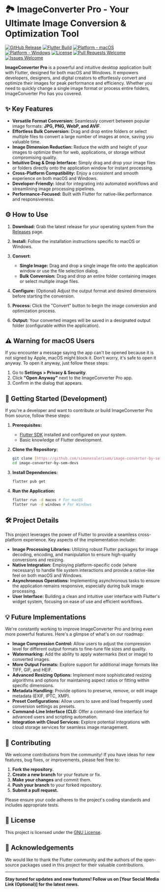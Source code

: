 # 🏞️ ImageConverter Pro - Your Ultimate Image Conversion & Optimization Tool

[![GitHub Release](https://img.shields.io/github/v/release/simonesalerisem/image-converter-by-sem-devs?sort=semver)](https://github.com/simonesalerisem/image-converter-by-sem-devs/releases)
[![Flutter Build](https://img.shields.io/badge/Flutter-3.x.x-blue?logo=flutter)](https://flutter.dev/)
[![Platform - macOS](https://img.shields.io/badge/Platform-macOS-lightgrey?logo=apple)](https://www.apple.com/macos/what-is/)
[![Platform - Windows](https://img.shields.io/badge/Platform-Windows-lightgrey?logo=windows)](https://www.microsoft.com/en-us/windows/)
[![License](https://img.shields.io/github/license/simonesalerisem/image-converter-by-sem-devs)](https://github.com/simonesalerisem/image-converter-by-sem-devs/blob/main/LICENSE)
[![Pull Requests Welcome](https://img.shields.io/badge/PRs-welcome-brightgreen.svg)](https://github.com/simonesalerisem/image-converter-by-sem-devs/pulls)
[![Issues Welcome](https://img.shields.io/badge/Issues-welcome-yellow.svg)](https://github.com/simonesalerisem/image-converter-by-sem-devs/issues)

**ImageConverter Pro** is a powerful and intuitive desktop application built with Flutter, designed for both macOS and Windows. It empowers developers, designers, and digital creators to effortlessly convert and optimize their images for peak performance and efficiency. Whether you need to quickly change a single image format or process entire folders, ImageConverter Pro has you covered.

## ✨ Key Features

* **Versatile Format Conversion:** Seamlessly convert between popular image formats: **JPG, PNG, WebP, and AVIF**.
* **Effortless Bulk Conversion:** Drag and drop entire folders or select multiple files to convert a large number of images at once, saving you valuable time.
* **Image Dimension Reduction:** Reduce the width and height of your images to optimize them for web, applications, or storage without compromising quality.
* **Intuitive Drag & Drop Interface:** Simply drag and drop your image files or folders directly onto the application window for instant processing.
* **Cross-Platform Compatibility:** Enjoy a consistent and smooth experience on both macOS and Windows.
* **Developer-Friendly:** Ideal for integrating into automated workflows and streamlining image processing pipelines.
* **Performance-Focused:** Built with Flutter for native-like performance and responsiveness.

## ⚙️ How to Use

1.  **Download:** Grab the latest release for your operating system from the [Releases](https://github.com/simonesalerisem/image-converter-by-sem-devs/releases) page.
2.  **Install:** Follow the installation instructions specific to macOS or Windows.
3.  **Convert:**

    * **Single Image:** Drag and drop a single image file onto the application window or use the file selection dialog.
    * **Bulk Conversion:** Drag and drop an entire folder containing images or select multiple image files.
4.  **Configure:** (Optional) Adjust the output format and desired dimensions before starting the conversion.
5.  **Process:** Click the "Convert" button to begin the image conversion and optimization process.
6.  **Output:** Your converted images will be saved in a designated output folder (configurable within the application).

## ⚠️ Warning for macOS Users

If you encounter a message saying the app can't be opened because it is not signed by Apple, macOS might block it. Don't worry, it's safe to open it anyway. To open it anyway, just follow these steps:

1.  Go to **Settings > Privacy & Security**.
2.  Click **"Open Anyway"** next to the ImageConverter Pro app.
3.  Confirm in the dialog that appears.

## 🚀 Getting Started (Development)

If you're a developer and want to contribute or build ImageConverter Pro from source, follow these steps:

1.  **Prerequisites:**

    * [Flutter SDK](https://flutter.dev/docs/get-started/install) installed and configured on your system.
    * Basic knowledge of Flutter development.
2.  **Clone the Repository:**

    ```bash
    git clone [https://github.com/simonesalerisem/image-converter-by-sem-devs.git](https://github.com/simonesalerisem/image-converter-by-sem-devs.git)
    cd image-converter-by-sem-devs
    ```
3.  **Install Dependencies:**

    ```bash
    flutter pub get
    ```
4.  **Run the Application:**

    ```bash
    flutter run -d macos # For macOS
    flutter run -d windows # For Windows
    ```

## 🛠️ Project Details

This project leverages the power of Flutter to provide a seamless cross-platform experience. Key aspects of the implementation include:

* **Image Processing Libraries:** Utilizing robust Flutter packages for image decoding, encoding, and manipulation to ensure high-quality conversions and resizing.
* **Native Integration:** Employing platform-specific code (where necessary) to handle file system interactions and provide a native-like feel on both macOS and Windows.
* **Asynchronous Operations:** Implementing asynchronous tasks to ensure the application remains responsive, especially during bulk image processing.
* **User Interface:** Building a clean and intuitive user interface with Flutter's widget system, focusing on ease of use and efficient workflows.

## 💡 Future Implementations

We're constantly working to improve ImageConverter Pro and bring even more powerful features. Here's a glimpse of what's on our roadmap:

* **Image Compression Control:** Allow users to adjust the compression level for different output formats to fine-tune file sizes and quality.
* **Watermarking:** Add the ability to apply watermarks (text or image) to converted images.
* **More Output Formats:** Explore support for additional image formats like TIFF, GIF, and HEIF.
* **Advanced Resizing Options:** Implement more sophisticated resizing algorithms and options for maintaining aspect ratios or fitting within specific dimensions.
* **Metadata Handling:** Provide options to preserve, remove, or edit image metadata (EXIF, IPTC, XMP).
* **Preset Configurations:** Allow users to save and load frequently used conversion settings as presets.
* **Command-Line Interface (CLI):** Offer a command-line interface for advanced users and scripting automation.
* **Integration with Cloud Services:** Explore potential integrations with cloud storage services for seamless image management.

## 🙌 Contributing

We welcome contributions from the community! If you have ideas for new features, bug fixes, or improvements, please feel free to:

1.  **Fork the repository.**
2.  **Create a new branch** for your feature or fix.
3.  **Make your changes** and commit them.
4.  **Push your branch** to your forked repository.
5.  **Submit a pull request.**

Please ensure your code adheres to the project's coding standards and includes appropriate tests.

## 📄 License

This project is licensed under the [GNU License](https://github.com/simonesalerisem/image-converter-by-sem-devs/blob/main/LICENSE).

## 🙏 Acknowledgements

We would like to thank the Flutter community and the authors of the open-source packages used in this project for their valuable contributions.

---

**Stay tuned for updates and new features! Follow us on [Your Social Media Link (Optional)] for the latest news.**
